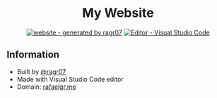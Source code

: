 <div align="center">

# My Website

[![website - generated by ragr07](https://img.shields.io/badge/website-generated_by_ragr07-2ea44f?style=for-the-badge)](https://github.com/ragr07)  [![Editor - Visual Studio Code](https://img.shields.io/badge/Editor-Visual_Studio_Code-blue?style=for-the-badge&logo=visual-studio-code)](https://code.visualstudio.com/)
 
</div>  
  
## Information
  - Built by [@ragr07](https://github.com/ragr07)
  - Made with Visual Studio Code editor
  - Domain: [rafaelgr.me](rafaelgr.me)
